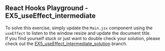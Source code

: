 ## React Hooks Playground - EX5_useEffect_intermediate

To solve this exercise, simply update the `Main.jsx` component using the `useEffect` to listen to the window resize and update the document title.<br>
If you find yourself stuck or just want to double check your solution, please check out the [EX5_useEffect_intermediate_solution](https://github.com/stefanolepera/react-hooks-playground/tree/EX5_useEffect_intermediate_solution) branch.
